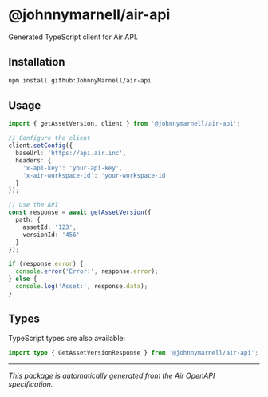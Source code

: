 # @johnnymarnell/air-api

Generated TypeScript client for Air API.

## Installation

```bash
npm install github:JohnnyMarnell/air-api
```

## Usage

```typescript
import { getAssetVersion, client } from '@johnnymarnell/air-api';

// Configure the client
client.setConfig({
  baseUrl: 'https://api.air.inc',
  headers: {
    'x-api-key': 'your-api-key',
    'x-air-workspace-id': 'your-workspace-id'
  }
});

// Use the API
const response = await getAssetVersion({
  path: {
    assetId: '123',
    versionId: '456'
  }
});

if (response.error) {
  console.error('Error:', response.error);
} else {
  console.log('Asset:', response.data);
}
```

## Types

TypeScript types are also available:

```typescript
import type { GetAssetVersionResponse } from '@johnnymarnell/air-api';
```

---

*This package is automatically generated from the Air OpenAPI specification.*